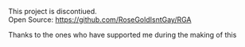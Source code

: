 This project is discontiued.\
Open Source: https://github.com/RoseGoldIsntGay/RGA

Thanks to the ones who have supported me during the making of this

